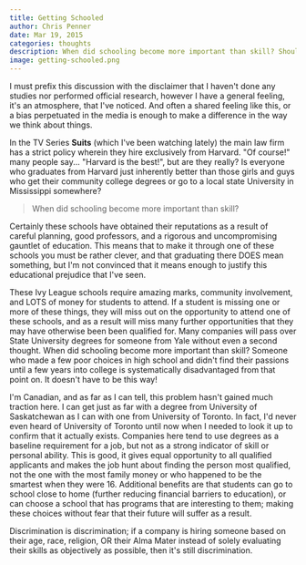 ```yaml
---
title: Getting Schooled
author: Chris Penner
date: Mar 19, 2015
categories: thoughts
description: When did schooling become more important than skill? Should we really be discriminating against people based on the school they went to?
image: getting-schooled.png
---
```


I must prefix this discussion with the disclaimer that I haven't done any
studies nor performed official research, however I have a general feeling, it's
an atmosphere, that I've noticed. And often a shared feeling like this, or a
bias perpetuated in the media is enough to make a difference in the way we
think about things.

In the TV Series **Suits** (which I've been watching lately) the main law firm
has a strict policy wherein they hire exclusively from Harvard. "Of course!"
many people say... "Harvard is the best!", but are they really? Is everyone who
graduates from Harvard just inherently better than those girls and guys who get
their community college degrees or go to a local state University in Mississippi
somewhere?

> When did schooling become more important than skill?

Certainly these schools have obtained their reputations as a result of careful
planning, good professors, and a rigorous and uncompromising gauntlet of
education. This means that to make it through one of these schools you must be
rather clever, and that graduating there DOES mean something, but I'm not
convinced that it means enough to justify this educational prejudice that I've
seen.

These Ivy League schools require amazing marks, community involvement, and
LOTS of money for students to attend. If a student is missing one or more of
these things, they will miss out on the opportunity to attend one of these
schools, and as a result will miss many further opportunities that they may
have otherwise been been qualified for. Many companies will pass over State
University degrees for someone from Yale without even a second thought. When
did schooling become more important than skill? Someone who made a few poor
choices in high school and didn't find their passions until a few years into
college is systematically disadvantaged from that point on. It doesn't have to
be this way!

I'm Canadian, and as far as I can tell, this problem hasn't gained much
traction here. I can get just as far with a degree from University of
Saskatchewan as I can with one from University of Toronto. In fact, I'd never
even heard of University of Toronto until now when I needed to look it up to
confirm that it actually exists. Companies here tend to use degrees as a baseline
requirement for a job, but not as a strong indicator of skill or personal
ability. This is good, it gives equal opportunity to all qualified applicants
and makes the job hunt about finding the person most qualified, not the one
with the most family money or who happened to be the smartest when they were
16. Additional benefits are that students can go to school close to home
(further reducing financial barriers to education), or can choose a school that
has programs that are interesting to them; making these choices without fear
that their future will suffer as a result.

Discrimination is discrimination; if a company is hiring someone based on their
age, race, religion, OR their Alma Mater instead of solely evaluating their
skills as objectively as possible, then it's still discrimination.

